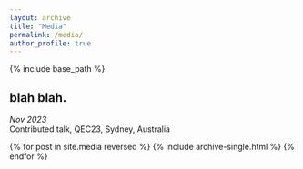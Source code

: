 ```yaml
---
layout: archive
title: "Media"
permalink: /media/
author_profile: true
---
```


{% include base_path %}
## blah blah.
*Nov 2023* \
Contributed talk, QEC23, Sydney, Australia

{% for post in site.media reversed %}
  {% include archive-single.html %}
{% endfor %}
